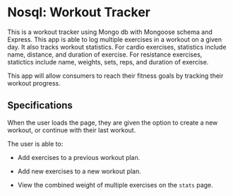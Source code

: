 # Nosql: Workout Tracker

This is a workout tracker using Mongo db with Mongoose schema and Express. This app is able to log multiple exercises in a workout on a given day. It also tracks workout statistics. For cardio exercises, statistics include name, distance, and duration of exercise. For resistance exercises, statictics include name, weights, sets, reps, and duration of exercise.

This app will allow consumers to reach their fitness goals by tracking their workout progress.

## Specifications

When the user loads the page, they are given the option to create a new workout, or continue with their last workout.

The user is able to:

  * Add exercises to a previous workout plan.

  * Add new exercises to a new workout plan.

  * View the combined weight of multiple exercises on the `stats` page.


